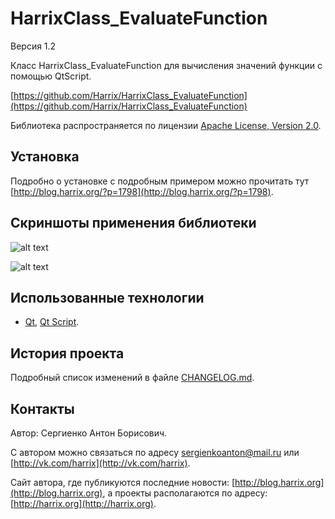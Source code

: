 HarrixClass_EvaluateFunction
============================

Версия 1.2

Класс HarrixClass_EvaluateFunction для вычисления значений функции с помощью QtScript.

[https://github.com/Harrix/HarrixClass_EvaluateFunction](https://github.com/Harrix/HarrixClass_EvaluateFunction)

Библиотека распространяется по лицензии [Apache License, Version 2.0](https://github.com/Harrix/HarrixClass_EvaluateFunction/blob/master/LICENSE.txt).

Установка
---------

Подробно о установке с подробным примером можно прочитать тут [http://blog.harrix.org/?p=1798](http://blog.harrix.org/?p=1798).

Скриншоты применения библиотеки
-------------------------------

![alt text](https://raw.github.com/Harrix/HarrixClass_EvaluateFunction/master/imagesforgithub/1.png "Пример кода применения")

![alt text](https://raw.github.com/Harrix/HarrixClass_EvaluateFunction/master/imagesforgithub/2.png "Пример программы")

Использованные технологии
-------------------------

- [Qt](http://qt-project.org/), [Qt Script](http://qt-project.org/doc/qt-5/qtscript-index.html).

История проекта
---------------

Подробный список изменений в файле [CHANGELOG.md](https://github.com/Harrix/HarrixClass_EvaluateFunction/blob/master/CHANGELOG.md).

Контакты
--------

Автор: Сергиенко Антон Борисович.

С автором можно связаться по адресу [sergienkoanton@mail.ru](mailto:sergienkoanton@mail.ru) или  [http://vk.com/harrix](http://vk.com/harrix).

Сайт автора, где публикуются последние новости: [http://blog.harrix.org](http://blog.harrix.org), а проекты располагаются по адресу: [http://harrix.org](http://harrix.org).
